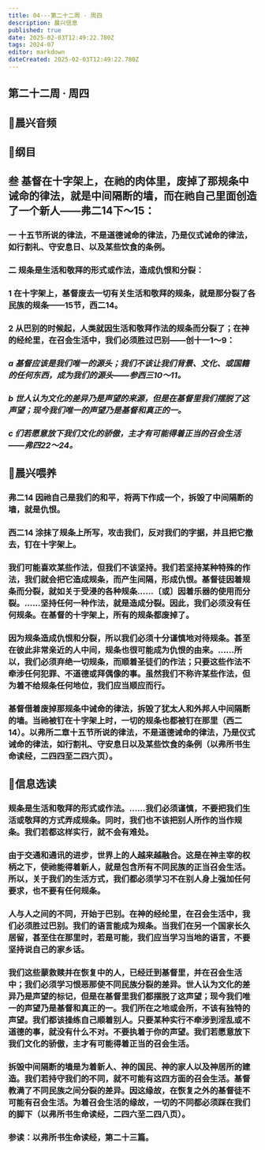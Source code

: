 ```yaml
---
title: 04---第二十二周 · 周四
description: 晨兴信息
published: true
date: 2025-02-03T12:49:22.780Z
tags: 2024-07
editor: markdown
dateCreated: 2025-02-03T12:49:22.780Z
---
```


## 第二十二周 · 周四

## 🎵晨兴音频

## 📖纲目

## 叁	基督在十字架上，在祂的肉体里，废掉了那规条中诫命的律法，就是中间隔断的墙，而在祂自己里面创造了一个新人——弗二14下～15：

### 一	十五节所说的律法，不是道德诫命的律法，乃是仪式诫命的律法，如行割礼、守安息日、以及某些饮食的条例。

### 二	规条是生活和敬拜的形式或作法，造成仇恨和分裂：

### 1	在十字架上，基督废去一切有关生活和敬拜的规条，就是那分裂了各民族的规条——15节，西二14。

### 2	从巴别的时候起，人类就因生活和敬拜作法的规条而分裂了；在神的经纶里，在召会生活中，我们必须胜过巴别——创十一1～9：

### *a	基督应该是我们唯一的源头；我们不该让我们背景、文化、或国籍的任何东西，成为我们的源头——参西三10～11。*

### *b	世人认为文化的差异乃是声望的来源，但是在基督里我们摆脱了这声望；现今我们唯一的声望乃是基督和真正的一。*

### *c	们若愿意放下我们文化的骄傲，主才有可能得着正当的召会生活——弗四22～24。*

## 📖晨兴喂养

### **弗二14**    **因祂自己是我们的和平，将两下作成一个，拆毁了中间隔断的墙，就是仇恨。**

### **西二14**    **涂抹了规条上所写，攻击我们，反对我们的字据，并且把它撤去，钉在十字架上。**

### 我们可能喜欢某些作法，但我们不该坚持。我们若坚持某种特殊的作法，我们就会把它造成规条，而产生间隔，形成仇恨。基督徒因着规条而分裂，就如关于受浸的各种规条……〔或〕因着乐器的使用而分裂。……坚持任何一种作法，就是造成分裂。因此，我们必须没有任何规条。在基督的十字架上，所有的规条都废掉了。

### 因为规条造成仇恨和分裂，所以我们必须十分谨慎地对待规条。甚至在彼此非常亲近的人中间，规条也很可能成为仇恨的由来。……所以，我们必须弃绝一切规条，而顺着圣徒们的作法；只要这些作法不牵涉任何犯罪、不道德或拜偶像的事。虽然我们不称许某些作法，但为着不给规条任何地位，我们应当顺应而行。

### 基督借着废掉那规条中诫命的律法，拆毁了犹太人和外邦人中间隔断的墙。当祂被钉在十字架上时，一切的规条也都被钉在那里（西二14）。以弗所二章十五节所说的律法，不是道德诫命的律法，乃是仪式诫命的律法，如行割礼、守安息日以及某些饮食的条例（以弗所书生命读经，二四四至二四六页）。

## 📖信息选读

### 规条是生活和敬拜的形式或作法。……我们必须谨慎，不要把我们生活或敬拜的方式弄成规条。同时，我们也不该把别人所作的当作规条。我们若都这样实行，就不会有难处。

### 由于交通和通讯的进步，世界上的人越来越融合。这是在神主宰的权柄之下，使祂能得着新人，就是包含所有不同民族的正当召会生活。所以，关于我们的生活方式，我们都必须学习不在别人身上强加任何要求，也不要有任何规条。

### 人与人之间的不同，开始于巴别。在神的经纶里，在召会生活中，我们必须胜过巴别。我们的语言能成为规条。当我们在另一个国家长久居留，甚至住在那里时，若是可能，我们应当学习当地的语言，不要坚持说自己的家乡话。

### 我们这些蒙救赎并在恢复中的人，已经迁到基督里，并在召会生活中；我们必须学习恨恶那使不同民族分裂的差异。世人认为文化的差异乃是声望的标记，但是在基督里我们都摆脱了这声望；现今我们唯一的声望乃是基督和真正的一。我们所在之地或会所，不该有独特的声望。我们都该操练自己顺着别人。只要某种实行不牵涉到淫乱或不道德的事，就没有什么不对。不要执着于你的声望。我们若愿意放下我们文化的骄傲，主才有可能得着正当的召会生活。

### 拆毁中间隔断的墙是为着新人、神的国民、神的家人以及神居所的建造。我们若持守我们的不同，就不可能有这四方面的召会生活。基督教满了不同民族之间分裂的差异。因这缘故，在恢复之外的基督徒不可能有召会生活。为着召会生活的缘故，一切的不同都必须踩在我们的脚下（以弗所书生命读经，二四六至二四八页）。

### 参读：以弗所书生命读经，第二十三篇。

<!-- Google tag (gtag.js) -->

<script async src="https://www.googletagmanager.com/gtag/js?id=G-1P8709Z16T"></script>

<script>


 window.dataLayer = window.dataLayer || [];

 function gtag(){dataLayer.push(arguments);}

 gtag('js', new Date());



 gtag('config', 'G-1P8709Z16T');

</script>